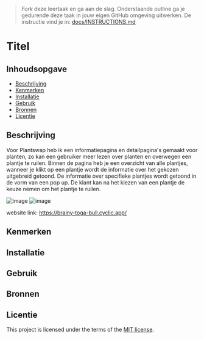 > _Fork_ deze leertaak en ga aan de slag. Onderstaande outline ga je gedurende deze taak in jouw eigen GitHub omgeving uitwerken. De instructie vind je in: [docs/INSTRUCTIONS.md](docs/INSTRUCTIONS.md)

# Titel
<!-- Geef je project een titel en schrijf in één zin wat het is -->

## Inhoudsopgave

  * [Beschrijving](#beschrijving)
  * [Kenmerken](#kenmerken)
  * [Installatie](#installatie)
  * [Gebruik](#gebruik)
  * [Bronnen](#bronnen)
  * [Licentie](#licentie)

## Beschrijving
<!-- In de Beschrijving staat hoe je project er uit ziet, hoe het werkt en wat je er mee kan. -->
Voor Plantswap heb ik een informatiepagina en detailpagina's gemaakt voor planten, zo kan een gebruiker meer lezen over planten en overwegen een plantje te ruilen.
Binnen de pagina heb je een overzicht van alle plantjes, wanneer je klikt op een plantje wordt de informatie over het gekozen uitgebreid getoond. De informatie over specifieke plantjes wordt getoond in de vorm van een pop up. De klant kan na het kiezen van een plantje de keuze nemen om het plantje te ruilen.

<!-- Voeg een mooie poster visual toe 📸 -->
![image](https://user-images.githubusercontent.com/112855878/225777623-15763af3-3044-4bdc-8687-b276baa7e617.png)
![image](https://user-images.githubusercontent.com/112855878/225777633-97112c9f-0169-4977-9660-06e9f28261b2.png)

<!-- Voeg een link toe naar Github Pages 🌐-->
website link: https://brainy-toga-bull.cyclic.app/

## Kenmerken
<!-- Bij Kenmerken staat welke technieken zijn gebruikt en hoe. Wat is de HTML structuur? Wat zijn de belangrijkste dingen in CSS? Wat is er met Javascript gedaan en hoe? Misschien heb je een framwork of library gebruikt? -->

## Installatie

## Gebruik

## Bronnen

## Licentie

This project is licensed under the terms of the [MIT license](./LICENSE).
